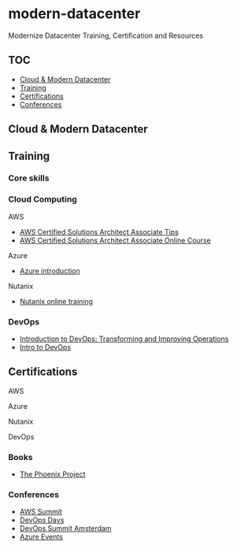 # modern-datacenter

Modernize Datacenter Training, Certification and Resources

## TOC
* [Cloud & Modern Datacenter](#Cloud&ModernDatacenter)
* [Training](#training)
* [Certifications](#certifications)
* [Conferences](#conferences)

## Cloud & Modern Datacenter


## Training


### Core skills

### Cloud Computing

AWS

* [AWS Certified Solutions Architect Associate Tips](https://github.com/pietheinstrengholt/aws-certified-solutions-architect-associate-exam-tips)
* [AWS Certified Solutions Architect Associate Online Course](https://www.udemy.com/aws-certified-solutions-architect-associate/)

Azure

* [Azure introduction](https://docs.microsoft.com/nl-nl/learn/azure/)


Nutanix

* [Nutanix online training](https://www.nutanix.com/support-services/training-certification/online-training/)




### DevOps

* [Introduction to DevOps: Transforming and Improving Operations](https://www.linuxfoundation.org/blog/2017/01/how-to-make-the-most-of-the-free-intro-to-devops-course-on-edx/)
* [Intro to DevOps](https://eu.udacity.com/course/intro-to-devops--ud611)

## Certifications

AWS


Azure


Nutanix


DevOps


### Books
* [The Phoenix Project](https://www.amazon.com/Phoenix-Project-DevOps-Helping-Business/dp/0988262592)



### Conferences

* [AWS Summit](https://aws.amazon.com/summits/benelux/)
* [DevOps Days](https://www.devopsdays.org/events/2019-amsterdam/welcome/)
* [DevOps Summit Amsterdam](https://www.devopssummitamsterdam.com/)
* [Azure Events](https://azure.microsoft.com/en-us/community/events/)


